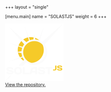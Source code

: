 +++
layout = "single"

[menu.main]
	name = "SOLASTJS"
	weight = 6
+++

<div id="main">
  <p class='blogimportant'>
    <img src='/site/solastjs/solastjs_logo.png' title='solastjs_logo' width='190px' height='190px'></img><br>
    <a href='https://github.com/dakodun/solastjs'>View the repository.</a><br>
  </p>

  <p class='blogpost'>
      <img
  </p>
</div>
